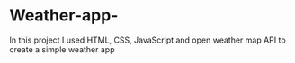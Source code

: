 # Weather-app-
In this project I used HTML, CSS, JavaScript and open weather map API to create a simple weather app
